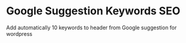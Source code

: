 # Google Suggestion Keywords SEO
 Add automatically 10 keywords to header from Google suggestion for wordpress

